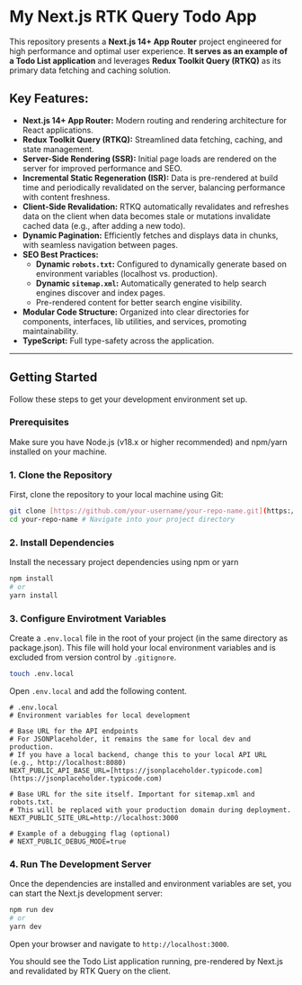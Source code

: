 # My Next.js RTK Query Todo App

This repository presents a **Next.js 14+ App Router** project engineered for high performance and optimal user experience. **It serves as an example of a Todo List application** and leverages **Redux Toolkit Query (RTKQ)** as its primary data fetching and caching solution.

## Key Features:

* **Next.js 14+ App Router:** Modern routing and rendering architecture for React applications.
* **Redux Toolkit Query (RTKQ):** Streamlined data fetching, caching, and state management.
* **Server-Side Rendering (SSR):** Initial page loads are rendered on the server for improved performance and SEO.
* **Incremental Static Regeneration (ISR):** Data is pre-rendered at build time and periodically revalidated on the server, balancing performance with content freshness.
* **Client-Side Revalidation:** RTKQ automatically revalidates and refreshes data on the client when data becomes stale or mutations invalidate cached data (e.g., after adding a new todo).
* **Dynamic Pagination:** Efficiently fetches and displays data in chunks, with seamless navigation between pages.
* **SEO Best Practices:**
    * **Dynamic `robots.txt`:** Configured to dynamically generate based on environment variables (localhost vs. production).
    * **Dynamic `sitemap.xml`:** Automatically generated to help search engines discover and index pages.
    * Pre-rendered content for better search engine visibility.
* **Modular Code Structure:** Organized into clear directories for components, interfaces, lib utilities, and services, promoting maintainability.
* **TypeScript:** Full type-safety across the application.

---

## Getting Started

Follow these steps to get your development environment set up.

### Prerequisites

Make sure you have Node.js (v18.x or higher recommended) and npm/yarn installed on your machine.

### 1. Clone the Repository

First, clone the repository to your local machine using Git:

```bash
git clone [https://github.com/your-username/your-repo-name.git](https://github.com/your-username/your-repo-name.git)
cd your-repo-name # Navigate into your project directory
```

### 2. Install Dependencies

Install the necessary project dependencies using npm or yarn

```bash
npm install
# or
yarn install
```

### 3. Configure Envirotment Variables

Create a `.env.local` file in the root of your project (in the same directory as package.json). This file will hold your local environment variables and is excluded from version control by `.gitignore`.

```bash
touch .env.local
```

Open `.env.local` and add the following content.

```ini,TOML
# .env.local
# Environment variables for local development

# Base URL for the API endpoints
# For JSONPlaceholder, it remains the same for local dev and production.
# If you have a local backend, change this to your local API URL (e.g., http://localhost:8080)
NEXT_PUBLIC_API_BASE_URL=[https://jsonplaceholder.typicode.com](https://jsonplaceholder.typicode.com)

# Base URL for the site itself. Important for sitemap.xml and robots.txt.
# This will be replaced with your production domain during deployment.
NEXT_PUBLIC_SITE_URL=http://localhost:3000

# Example of a debugging flag (optional)
# NEXT_PUBLIC_DEBUG_MODE=true
```

### 4. Run The Development Server 

Once the dependencies are installed and environment variables are set, you can start the Next.js development server:

```bash
npm run dev
# or 
yarn dev
```

Open your browser and navigate to `http://localhost:3000`.

You should see the Todo List application running, pre-rendered by Next.js and revalidated by RTK Query on the client.